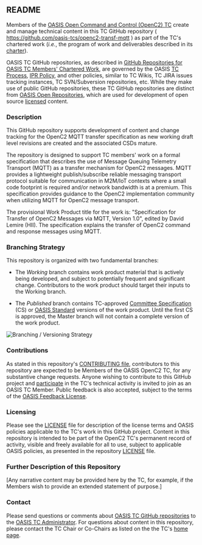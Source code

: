<div>
<h2>README</h2>

<p>Members of the <a href="https://www.oasis-open.org/committees/openc2/">OASIS Open Command and Control (OpenC2) TC</a> create and manage technical content in this TC GitHub repository ( <a href="https://github.com/oasis-tcs/openc2-transf-mqtt">https://github.com/oasis-tcs/openc2-transf-mqtt</a> ) as part of the TC's chartered work (<i>i.e.</i>, the program of work and deliverables described in its <a href="https://www.oasis-open.org/committees/openc2/charter.php">charter</a>).</p>

<p>OASIS TC GitHub repositories, as described in <a href="https://www.oasis-open.org/resources/tcadmin/github-repositories-for-oasis-tc-members-chartered-work">GitHub Repositories for OASIS TC Members' Chartered Work</a>, are governed by the OASIS <a href="https://www.oasis-open.org/policies-guidelines/tc-process">TC Process</a>, <a href="https://www.oasis-open.org/policies-guidelines/ipr">IPR Policy</a>, and other policies, similar to TC Wikis, TC JIRA issues tracking instances, TC SVN/Subversion repositories, etc.  While they make use of public GitHub repositories, these TC GitHub repositories are distinct from <a href="https://www.oasis-open.org/resources/open-repositories">OASIS Open Repositories</a>, which are used for development of open source <a href="https://www.oasis-open.org/resources/open-repositories/licenses">licensed</a> content.</p>
</div>


<div>
<h3>Description</h3>

<p>This GitHub repository supports development of content and change tracking for the OpenC2 MQTT transfer specification as new working draft level revisions are created and the associated CSDs mature. 

The repository is designed to support TC members' work on a formal specification that describes the use of Message Queuing Telemetry Transport (MQTT) as a transfer mechanism for OpenC2 messages. MQTT provides a lightweight publish/subscribe reliable messaging transport protocol suitable for communication in M2M/IoT contexts where a small code footprint is required and/or network bandwidth is at a premium.  This specification provides guidance to the OpenC2 implementation community when utilizing MQTT for OpenC2 message transport.

The provisional Work Product title for the work is: "Specification for Transfer of OpenC2 Messages via MQTT, Version 1.0", edited by David Lemire (HII). The specification explains the transfer of OpenC2 command and response messages using MQTT.
</div>

### Branching Strategy

This repository is organized with two fundamental branches:

 * The *_Working_* branch contains work product 
 material that is actively being developed, and 
 subject to potentially frequent and significant 
 change. Contributors to the work product should 
 target their inputs to the Working branch.


 * The *_Published_* branch contains TC-approved 
[Committee Specification](https://www.oasis-open.org/policies-guidelines/oasis-defined-terms-2018-05-22#dCommitteeSpec) (CS) or [OASIS Standard](https://www.oasis-open.org/policies-guidelines/oasis-defined-terms-2018-05-22#dOASISstandard) 
versions of the work product. Until the first CS 
is approved, the Master branch will not contain 
a complete version of the work product.

![Branching /  Versioning Strategy](https://github.com/oasis-tcs/openc2-tc-ops/blob/main/images/versioning-concept.png)

<div>
<h3>Contributions</h3>
<p>As stated in this repository's <a href="https://github.com/oasis-tcs/openc2-transf-mqtt/blob/master/CONTRIBUTING.md">CONTRIBUTING file</a>, contributors to this repository are expected to be Members of the OASIS OpenC2 TC, for any substantive change requests.  Anyone wishing to contribute to this GitHub project and <a href="https://www.oasis-open.org/join/participation-instructions">participate</a> in the TC's technical activity is invited to join as an OASIS TC Member.  Public feedback is also accepted, subject to the terms of the <a href="https://www.oasis-open.org/policies-guidelines/ipr#appendixa">OASIS Feedback License</a>.</p>
</div>



<div>
<h3>Licensing</h3>
<p>Please see the <a href="https://github.com/oasis-tcs/openc2-transf-mqtt/blob/master/LICENSE.md">LICENSE</a> file for description of the license terms and OASIS policies applicable to the TC's work in this GitHub project. Content in this repository is intended to be part of the OpenC2 TC's permanent record of activity, visible and freely available for all to use, subject to applicable OASIS policies, as presented in the repository <a href="https://github.com/oasis-tcs/openc2-transf-mqtt/blob/master/LICENSE.md">LICENSE</a> file.</p>
</div>

<div>
<h3>Further Description of this Repository</h3>

<p>[Any narrative content may be provided here by the TC, for example, if the Members wish to provide an extended statement of purpose.]</p>
</div>

<div>

<h3>Contact</h3>
<p>Please send questions or comments about <a href="https://www.oasis-open.org/resources/tcadmin/github-repositories-for-oasis-tc-members-chartered-work">OASIS TC GitHub repositories</a> to the <a href="mailto:tc-admin@oasis-open.org">OASIS TC Administrator</a>.  For questions about content in this repository, please contact the TC Chair or Co-Chairs as listed on the the <tc short name> TC's <a href="https://www.oasis-open.org/committees/<tc abbrev>/">home page</a>.</p>
</div>
